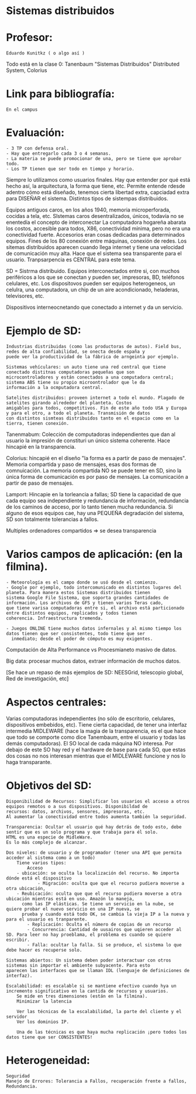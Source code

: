 # Sistemas distribuidos
# Profesor:
	Eduardo Kunitkz ( o algo así )


Todo está en la clase 0:
    Tanenbaum "Sistemas Distribuidos"
    Distributed System, Colorius

# Link para bibliografía:
    En el campus

# Evaluación:
    - 3 TP con defensa oral.
    - Hay que entregarlo cada 3 o 4 semanas.
    - La materia se puede promocionar de una, pero se tiene que aprobar todo.
    - Los TP tienen que ser todo en tiempo y horario.

Siempre lo utilizamos como usuarios finales.
Hay que entender por qué está hecho así, la arquitectura, la forma que tiene, etc.
Permite entende rdesde adentro cómo está diseñado, tenemos cierta libertad extra, capciadad extra para DISEÑAR el sistema.
Distintos tipos de sistempas distribuidos.

Equipos antiguos caros, en los años 1940, memoria microperforada, cocidas a tela, etc. SIstemas caros desentralizados, únicos,
todavía no se enentedía el concepto de interconectar
La computadora hogareña abarata los costos, accesible para todos, X86, conectividad mínima, pero no era una conectividad fuerte.
Accesorios eran cosas dedicadas para determinados equipos. Fines de los 80 conexión entre máquinas, conexión de redes.
Los sitemas distribuidos aparecen cuando llega internet y tiene una velocidad de comunicación muy alta. Hace que el sistema sea
transparente para el usuario. Tranpsarpencia es CENTRAL para este tema.

SD = Sistrma distribuido.
Equipos interconectados entre si, con muchos periféricos a los que se conectan y pueden ser, impresoras, BD, teléfonos celulares,
etc. Los dispositovos pueden ser equipos heterogeneos, un celulra, una computadora, un chip de un aire acondicionado, heladeras,
televisores, etc.

Dispositivos interneocnetando que conectado a internet y da un servicio.

# Ejemplo de SD:
    Industrias distribuidas (como las productoras de autos). Field bus, redes de alta confiabilidad, se onecta desde españa y
    puede ver la productividad de la fábrica de arngeinta por ejemplo.

    Sistemas vehículares: un auto tiene una red central que tiene conectado distitnas computadoras pequeñas que son
    microcontroladores y están conectados a una computadora central; sistema ABS tiene su propio microontrolador que le da
    información a la ocmputadora central.

    Satelites distribuidos: proveen internet a todo el mundo. Plagado de satelites girando alrededor del planteta. Costos
    amigables para todos, competitivos. Fin de este año todo USA y Europa y para el otro, a todo el planeta. Transmisión de datos
    con distintos sismteas distribuidos tanto en el espacio como en la tierra, tienen conexión.


Tanenmabum:
    Colección de computadoras independientes que dan al usuario la impresión de constituri un único sistema coherente. Hace
    hincapié en la transparencia.

Colorius:
    hincapié en el diseño "la forma es a partir de paso de mensajes". Memoria compartida y paso de mensajes, esas dos formas de
    comnuicación. La memoria compartida NO se puede tener en SD, sino la única forma de comunicación es por paso de mensajes. La
    comunicación a partir de paso de mensajes.

Lamport:
    Hincapie en la torleancia a fallas; SD tiene la capacidad de que cada equipo sea independiente y redundancia de información,
    redundancia de los caminos de acceso, por lo tanto tienen mucha redundancia.
    Si alguno de esos equipos cae, hay una PEQUEÑA degradación del sistema, SD son totalmente tolerancias a fallos.

Multiples ordenadores compartidos => se desea transparencia

# Varios campos de aplicación: (en la filmina).
    - Meteorología es el campo donde se usó desde el comienzo.
    - Google por ejemplo, todo intercomunicado en distintos lugares del planeta. Para manera estos Sistemas distribuidos tienen
    sistema Google File Sistema, que soporta grandes cantidades de información. Los archivos de GFS y tienen varios Teras cado,
    que tiene varisa computadoras entre si, el archivo está particionado entre distintos equipos, replicados y todos tienen
    coherencia. Infraestructura tremenda.

	- Juegos ONLINE tiene muchos datos infernales y al mismo tiempo los datos tienen que ser consistentes, todo tiene que ser
	  inmediato; desde el poder de cómputo es muy exigentes.

Computación de Alta Performance vs Procesmianeto masivo de datos.

Big data: procesar muchos datos, extraer información de muchos datos.

[Se hace un repaso de más ejemplos de SD: NEESGrid, telescopio global, Red de investigación, etc]

# Aspectos centrales:
Varias computadoras independientes (no sólo de escritorio, celulares, dispositivos embebidos, etc). Tiene cierta capacidad, de
tener una interfaz intermedia MIDLEWARE (hace la magia de la transparencia, es el que hace que todo se comporte como dice
Tanembaum, entre el usuario y todas las demás computadoras). El SO local de cada máquina NO interesa. Por debajo de este SO hay
red y el hardware de base para cada SO, que estas dos cosas no nos interesan mientras que el MIDLEWARE funcione y nos lo haga
transparante.

# Objetivos del SD:
    Disponibilidad de Recursos: Simplificar los usuarios el acceso a otros equipos remotos o a sus dispositivos. Disponibildad de
    recursos: datos, archivos, sensores, impresoras, etc.
    Al aumentar la conectividad entre todos aumenta también la seguridad.

    Transparencia: Ocultar el usuario qué hay detrás de todo esto, debe sentir que es un solo programa y que trabaja para él solo.
    HTML es una especie de MidleWare.
    Es lo más complejo de alcanzar.

    Dos niveles: de usuario y de programador (tener una API que permita acceder al sistema como a un todo)
        Tiene varios tipos:
            Acceso
		- ubicación: se oculta la localización del recurso. No importa dónde está el dispositivo
            	- Migración: oculta que que el recurso pudiera moverse a otra ubicación,
		- Reubicación: oculta que que el recurso pudiera moverse a otra ubicación mientras está en uso. Amazón lo maneja,
		  como las IP elásticas. Se tiene un servicio en la nube, se quiere probar el nuevo servicio en una IP nueva, se
		  prueba y cuando está todo OK, se cambia la vieja IP a la nueva y para el usuario es tranparente.
            - Replicación: Oculta el número de copias de un recurso
            - Concurrencia: Cantidad de uusairos que uqieren acceder al SD. Para leer no hay proeblama, el problema es cuando se quiere escribir.
            - Falla: ocultar la falla. Si se produce, el sistema lo que debe hacer es recuperse solo.

    Sistemas abiertos: Un sistema deben poder interactuar con otros sistemas sin importar el ambiente subyacente. Para esto
    aparecen las interfaces que se llaman IDL (lenguaje de definiciones de interfaz).

    Escalabilidad: es escalable si se mantiene efectivo cuando hya un incremento significativo en la cantida de recursos y usuarios.
        Se mide en tres dimensiones (están en la filmina).
        Minimizar la latencia

        Ver las técnicas de la escalabilidad, la parte del cliente y el servidor
        Ver los dominios IP.

        Una de las técnicas es que haya mucha replicación ¡pero todos los datos tiene que ser CONSISTENTES!

# Heterogeneidad:
    Seguridad
    Manejo de Errores: Tolerancia a Fallos, recuperación frente a fallos, Redundancia.

